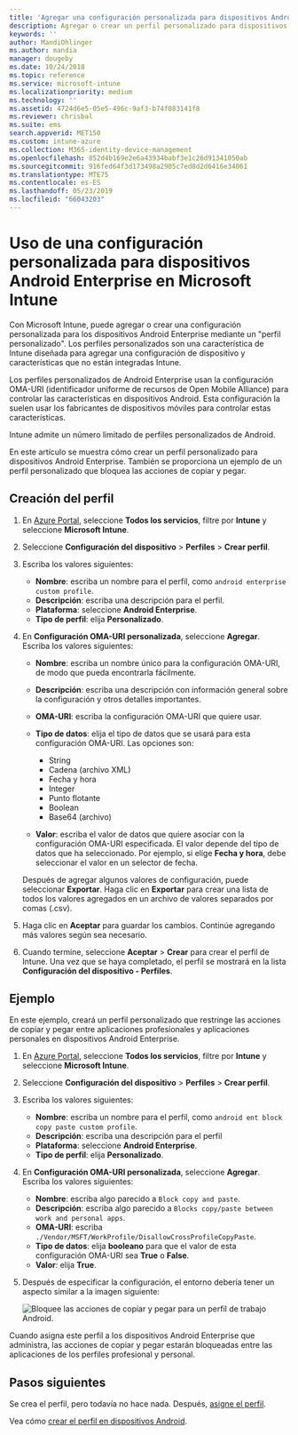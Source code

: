 ```yaml
---
title: 'Agregar una configuración personalizada para dispositivos Android Enterprise en Microsoft Intune: Azure | Microsoft Docs'
description: Agregar o crear un perfil personalizado para dispositivos Android Enterprise en Microsoft Intune
keywords: ''
author: MandiOhlinger
ms.author: mandia
manager: dougeby
ms.date: 10/24/2018
ms.topic: reference
ms.service: microsoft-intune
ms.localizationpriority: medium
ms.technology: ''
ms.assetid: 4724d6e5-05e5-496c-9af3-b74f083141f8
ms.reviewer: chrisbal
ms.suite: ems
search.appverid: MET150
ms.custom: intune-azure
ms.collection: M365-identity-device-management
ms.openlocfilehash: 852d4b169e2e6a43934babf3e1c26d91341050ab
ms.sourcegitcommit: 916fed64f3d173498a2905c7ed8d2d6416e34061
ms.translationtype: MTE75
ms.contentlocale: es-ES
ms.lasthandoff: 05/23/2019
ms.locfileid: "66043203"
---
```

# <a name="use-custom-settings-for-android-enterprise-devices-in-microsoft-intune"></a>Uso de una configuración personalizada para dispositivos Android Enterprise en Microsoft Intune

Con Microsoft Intune, puede agregar o crear una configuración personalizada para los dispositivos Android Enterprise mediante un "perfil personalizado". Los perfiles personalizados son una característica de Intune diseñada para agregar una configuración de dispositivo y características que no están integradas Intune.

Los perfiles personalizados de Android Enterprise usan la configuración OMA-URI (identificador uniforme de recursos de Open Mobile Alliance) para controlar las características en dispositivos Android. Esta configuración la suelen usar los fabricantes de dispositivos móviles para controlar estas características.

Intune admite un número limitado de perfiles personalizados de Android.

En este artículo se muestra cómo crear un perfil personalizado para dispositivos Android Enterprise. También se proporciona un ejemplo de un perfil personalizado que bloquea las acciones de copiar y pegar.

## <a name="create-the-profile"></a>Creación del perfil

1. En [Azure Portal](https://portal.azure.com), seleccione **Todos los servicios**, filtre por **Intune** y seleccione **Microsoft Intune**.
2. Seleccione **Configuración del dispositivo** > **Perfiles** > **Crear perfil**.
3. Escriba los valores siguientes:

    - **Nombre**: escriba un nombre para el perfil, como `android enterprise custom profile`.
    - **Descripción**: escriba una descripción para el perfil.
    - **Plataforma**: seleccione **Android Enterprise**.
    - **Tipo de perfil**: elija **Personalizado**.

4. En **Configuración OMA-URI personalizada**, seleccione **Agregar**. Escriba los valores siguientes:

    - **Nombre**: escriba un nombre único para la configuración OMA-URI, de modo que pueda encontrarla fácilmente.
    - **Descripción**: escriba una descripción con información general sobre la configuración y otros detalles importantes.
    - **OMA-URI**: escriba la configuración OMA-URI que quiere usar.
    - **Tipo de datos**: elija el tipo de datos que se usará para esta configuración OMA-URI. Las opciones son:

      - String
      - Cadena (archivo XML)
      - Fecha y hora
      - Integer
      - Punto flotante
      - Boolean
      - Base64 (archivo)

    - **Valor**: escriba el valor de datos que quiere asociar con la configuración OMA-URI especificada. El valor depende del tipo de datos que ha seleccionado. Por ejemplo, si elige **Fecha y hora**, debe seleccionar el valor en un selector de fecha.

    Después de agregar algunos valores de configuración, puede seleccionar **Exportar**. Haga clic en **Exportar** para crear una lista de todos los valores agregados en un archivo de valores separados por comas (.csv).

5. Haga clic en **Aceptar** para guardar los cambios. Continúe agregando más valores según sea necesario.
6. Cuando termine, seleccione **Aceptar** > **Crear** para crear el perfil de Intune. Una vez que se haya completado, el perfil se mostrará en la lista **Configuración del dispositivo - Perfiles**.

## <a name="example"></a>Ejemplo

En este ejemplo, creará un perfil personalizado que restringe las acciones de copiar y pegar entre aplicaciones profesionales y aplicaciones personales en dispositivos Android Enterprise.

1. En [Azure Portal](https://portal.azure.com), seleccione **Todos los servicios**, filtre por **Intune** y seleccione **Microsoft Intune**.
2. Seleccione **Configuración del dispositivo** > **Perfiles** > **Crear perfil**.
3. Escriba los valores siguientes:

    - **Nombre**: escriba un nombre para el perfil, como `android ent block copy paste custom profile`.
    - **Descripción**: escriba una descripción para el perfil
    - **Plataforma**: seleccione **Android Enterprise**.
    - **Tipo de perfil**: elija **Personalizado**.

4. En **Configuración OMA-URI personalizada**, seleccione **Agregar**. Escriba los valores siguientes:

    - **Nombre**: escriba algo parecido a `Block copy and paste`.
    - **Descripción**: escriba algo parecido a `Blocks copy/paste between work and personal apps`.
    - **OMA-URI**: escriba `./Vendor/MSFT/WorkProfile/DisallowCrossProfileCopyPaste`.
    - **Tipo de datos**: elija **booleano** para que el valor de esta configuración OMA-URI sea **True** o **False**.
    - **Valor**: elija **True**.

5. Después de especificar la configuración, el entorno debería tener un aspecto similar a la imagen siguiente:

    ![Bloquee las acciones de copiar y pegar para un perfil de trabajo Android.](./media/custom-policy-afw-copy-paste.png)

Cuando asigna este perfil a los dispositivos Android Enterprise que administra, las acciones de copiar y pegar estarán bloqueadas entre las aplicaciones de los perfiles profesional y personal.

## <a name="next-steps"></a>Pasos siguientes

Se crea el perfil, pero todavía no hace nada. Después, [asigne el perfil](device-profile-assign.md).

Vea cómo [crear el perfil en dispositivos Android](custom-settings-android.md).
